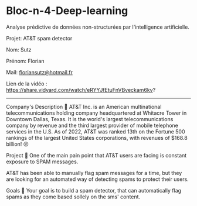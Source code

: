 # Bloc-n-4-Deep-learning
Analyse prédictive de données non-structurées par l'intelligence artificielle. 

Projet: AT&T spam detector

Nom: Sutz

Prénom: Florian

Mail: floriansutz@hotmail.fr

Lien de la vidéo : https://share.vidyard.com/watch/eRYYJfEtuFnVBveckam6kv?

-----------------------------------------------

Company's Description 📇
AT\&T Inc. is an American multinational telecommunications holding company headquartered at Whitacre Tower in Downtown Dallas, Texas. It is the world's largest telecommunications company by revenue and the third largest provider of mobile telephone services in the U.S. As of 2022, AT\&T was ranked 13th on the Fortune 500 rankings of the largest United States corporations, with revenues of $168.8 billion! 😮

Project 🚧
One of the main pain point that AT\&T users are facing is constant exposure to SPAM messages.

AT\&T has been able to manually flag spam messages for a time, but they are looking for an automated way of detecting spams to protect their users.

Goals 🎯
Your goal is to build a spam detector, that can automatically flag spams as they come based sollely on the sms' content.
